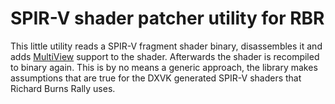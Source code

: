# SPIR-V shader patcher utility for RBR

This little utility reads a SPIR-V fragment shader binary, disassembles it and adds [MultiView](https://registry.khronos.org/vulkan/specs/latest/man/html/VK_KHR_multiview.html) support to the shader. Afterwards the shader is recompiled to binary again. This is by no means a generic approach, the library makes assumptions that are true for the DXVK generated SPIR-V shaders that Richard Burns Rally uses.
